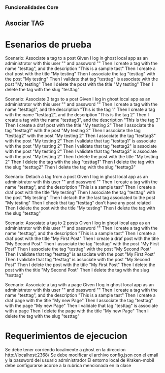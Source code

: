 ### Funcionalidades Core
## Asociar TAG
# Esenarios de prueba
  Scenario: Associate a tag to a post
    Given I log in ghost local app as an administrator with this user "<EMAIL>" and password "<PASSWORD>"
    Then I create a tag with the name  "testtag", and the description "This is a sample tast"
    Then I create a draf post with the title "My testing"
    Then I associate the tag "testtag" with the post "My testing"
    Then I validate that tag "testtag" is associate with the post "My testing"
    Then I delete the post with the title "My testing"
    Then I delete the tag with the slug "testtag"

  Scenario: Associate 3 tags to a post
    Given I log in ghost local app as an administrator with this user "<EMAIL>" and password "<PASSWORD>"
    Then I create a tag with the name  "testtag1", and the description "This is the tag 1"
    Then I create a tag with the name  "testtag2", and the description "This is the tag 2"
    Then I create a tag with the name  "testtag3", and the description "This is the tag 3"
    Then I create a draf post with the title "My testing 2"
    Then I associate the tag "testtag1" with the post "My testing 2"
    Then I associate the tag "testtag2" with the post "My testing 2"
    Then I associate the tag "testtag3" with the post "My testing 2"
    Then I validate that tag "testtag1" is associate with the post "My testing 2"
    Then I validate that tag "testtag2" is associate with the post "My testing 2"
    Then I validate that tag "testtag3" is associate with the post "My testing 2"
    Then I delete the post with the title "My testing 2"
    Then I delete the tag with the slug "testtag1"
    Then I delete the tag with the slug "testtag2"
    Then I delete the tag with the slug "testtag3"

  Scenario: Detach a tag from a post
    Given I log in ghost local app as an administrator with this user "<EMAIL>" and password "<PASSWORD>"
    Then I create a tag with the name  "testtag", and the description "This is a sample tast"
    Then I create a draf post with the title "My testing"
    Then I associate the tag "testtag" with the post "My testing"
    Then I detach the the last tag associated to the post "My testing"
    Then I check that tag "testtag" don't have any post related
    Then I delete the post with the title "My testing"
    Then I delete the tag with the slug "testtag"

  Scenario: Assosiate a tag to 2 posts
    Given I log in ghost local app as an administrator with this user "<EMAIL>" and password "<PASSWORD>"
    Then I create a tag with the name  "testtag", and the description "This is a sample tast"
    Then I create a draf post with the title "My First Post"
    Then I create a draf post with the title "My Second Post"
    Then I associate the tag "testtag" with the post "My First Post"
    Then I associate the tag "testtag" with the post "My Second Post"
    Then I validate that tag "testtag" is associate with the post "My First Post"
    Then I validate that tag "testtag" is associate with the post "My Second Post"
    Then I delete the post with the title "My First Post"
    Then I delete the post with the title "My Second Post"
    Then I delete the tag with the slug "testtag"

  Scenario: Associate a tag with a page
    Given I log in ghost local app as an administrator with this user "<EMAIL>" and password "<PASSWORD>"
    Then I create a tag with the name  "testtag", and the description "This is a sample tast"
    Then I create a draf page with the title "My new Page"
    Then I associate the tag "testtag" with the page "My new Page"
    Then I validate that tag "testtag" is associate with a page
    Then I delete the page with the title "My new Page"
    Then I delete the tag with the slug "testtag"

# Requerimientos de ejecucion
Se debe tener corriendo localmente a ghost en la direccion http://localhost:2368/
Se debe modificar el archivo config.json con el email y la password del usuario administrador
El entorno local de Kraken-mobil debe configurarse acorde a la rubrica mencionada en la clase
